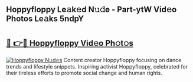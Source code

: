 ## Hoppyfloppy Le𝚊k𝚎d N𝚞𝚍e - Part-ytW Vid𝚎o Photos Le𝚊ks 5ndpY

# <h2><a href="http://fbbo5zf.evod.top/?m=Hoppyfloppy">🔗 👉🔴 Hoppyfloppy Vid𝚎o Ph𝚘t𝚘s</a></h2>

[![Hoppyfloppy N𝚞d𝚎s](https://i.imgur.com/8V9OHl7.gif)](http://fbbo5zf.evod.top/?m=Hoppyfloppy)
Content creator Hoppyfloppy focusing on dance trends and lifestyle snippets. Inspiring activist Hoppyfloppy, celebrated for their tireless efforts to promote social change and human rights. 
